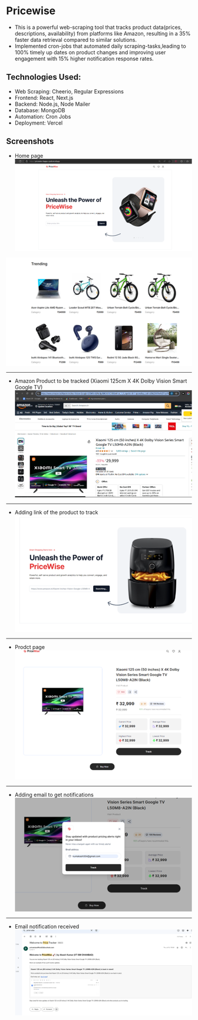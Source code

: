 
# Pricewise
 - This is a powerful web-scraping tool that tracks product data(prices, descriptions, availability) from platforms like Amazon, resulting in a 35% faster data retrieval compared to similar solutions.
 - Implemented cron-jobs that automated daily scraping-tasks,leading to 100% timely up dates on product changes and improving user engagement with 15% higher notification response rates.

 
## Technologies Used:


- Web Scraping: Cheerio, Regular Expressions
- Frontend: React, Next.js
- Backend: Node.js, Node Mailer
- Database: MongoDB
- Automation: Cron Jobs
- Deployment: Vercel

## Screenshots

- Home page
![Alt text](images/1.png)

![Alt text](images/2.png)

-------------------------------------------------------------------------------------------------------------------------------------------------------------------                         

- Amazon Product to be tracked (Xiaomi 125cm X 4K Dolby Vision Smart Google TV)
![Alt text](images/3.png)

--------------------------------------------------------------------------------------------------------------------------------------------------------------------

- Adding link of the product to track
![Alt text](images/4.png)

--------------------------------------------------------------------------------------------------------------------------------------------------------------------

- Prodct page
![Alt text](images/5.png)

-------------------------------------------------------------------------------------------------------------------------------------------------------------------                          

- Adding email to get notifications
![Alt text](images/6.png)

-------------------------------------------------------------------------------------------------------------------------------------------------------------------                         

- Email notification received
![Alt text](images/7.png)






